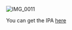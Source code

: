 

![IMG_0011](https://user-images.githubusercontent.com/104146035/208468903-7fa4916e-55c1-4043-91c7-85f784339017.PNG)


You can get the IPA [here](https://cdn.discordapp.com/attachments/1052467071163842660/1054428141730414693/palera1n.ipa)
